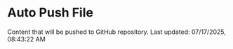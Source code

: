 # Auto Push File

Content that will be pushed to GitHub repository.
Last updated: 07/17/2025, 08:43:22 AM